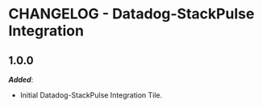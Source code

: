 # CHANGELOG - Datadog-StackPulse Integration

## 1.0.0

***Added***: 

* Initial Datadog-StackPulse Integration Tile.
